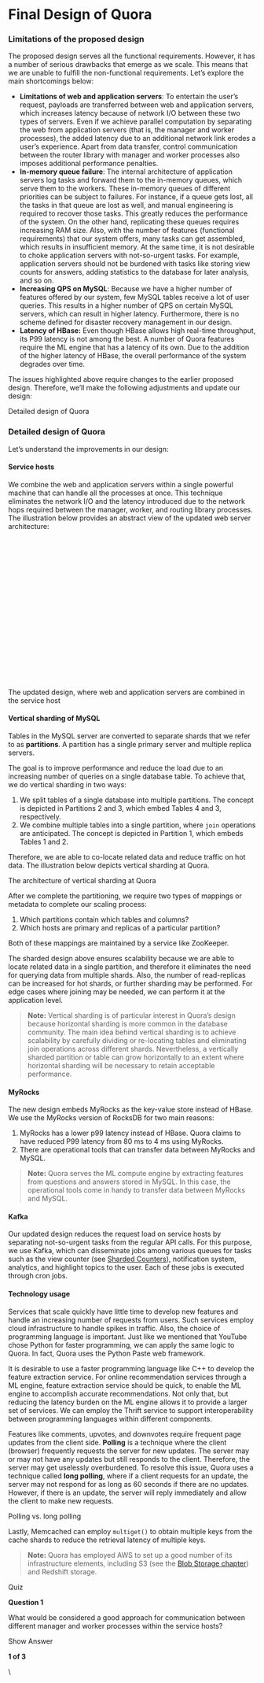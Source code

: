 # Final Design of Quora

### Limitations of the proposed design <a href="#limitations-of-the-proposed-design-0" id="limitations-of-the-proposed-design-0"></a>

The proposed design serves all the functional requirements. However, it has a number of serious drawbacks that emerge as we scale. This means that we are unable to fulfill the non-functional requirements. Let’s explore the main shortcomings below:

* **Limitations of web and application servers**: To entertain the user’s request, payloads are transferred between web and application servers, which increases latency because of network I/O between these two types of servers. Even if we achieve parallel computation by separating the web from application servers (that is, the manager and worker processes), the added latency due to an additional network link erodes a user’s experience. Apart from data transfer, control communication between the router library with manager and worker processes also imposes additional performance penalties.
* **In-memory queue failure**: The internal architecture of application servers log tasks and forward them to the in-memory queues, which serve them to the workers. These in-memory queues of different priorities can be subject to failures. For instance, if a queue gets lost, all the tasks in that queue are lost as well, and manual engineering is required to recover those tasks. This greatly reduces the performance of the system. On the other hand, replicating these queues requires increasing RAM size. Also, with the number of features (functional requirements) that our system offers, many tasks can get assembled, which results in insufficient memory. At the same time, it is not desirable to choke application servers with not-so-urgent tasks. For example, application servers should not be burdened with tasks like storing view counts for answers, adding statistics to the database for later analysis, and so on.
* **Increasing QPS on MySQL**: Because we have a higher number of features offered by our system, few MySQL tables receive a lot of user queries. This results in a higher number of QPS on certain MySQL servers, which can result in higher latency. Furthermore, there is no scheme defined for disaster recovery management in our design.
* **Latency of HBase:** Even though HBase allows high real-time throughput, its P99 latency is not among the best. A number of Quora features require the ML engine that has a latency of its own. Due to the addition of the higher latency of HBase, the overall performance of the system degrades over time.

The issues highlighted above require changes to the earlier proposed design. Therefore, we’ll make the following adjustments and update our design:

Detailed design of Quora

### Detailed design of Quora <a href="#detailed-design-of-quora-0" id="detailed-design-of-quora-0"></a>

Let’s understand the improvements in our design:

#### Service hosts <a href="#service-hosts-1" id="service-hosts-1"></a>

We combine the web and application servers within a single powerful machine that can handle all the processes at once. This technique eliminates the network I/O and the latency introduced due to the network hops required between the manager, worker, and routing library processes. The illustration below provides an abstract view of the updated web server architecture:

![](data:image/svg+xml;base64,PHN2ZyB3aWR0aD0iNzgxIiBoZWlnaHQ9IjQ3NCIgeG1sbnM9Imh0dHA6Ly93d3cudzMub3JnLzIwMDAvc3ZnIiB2ZXJzaW9uPSIxLjEiLz4=)The updated design, where web and application servers are combined in the service host

#### Vertical sharding of MySQL <a href="#vertical-sharding-of-mysql-0" id="vertical-sharding-of-mysql-0"></a>

Tables in the MySQL server are converted to separate shards that we refer to as **partitions**. A partition has a single primary server and multiple replica servers.

The goal is to improve performance and reduce the load due to an increasing number of queries on a single database table. To achieve that, we do vertical sharding in two ways:

1. We split tables of a single database into multiple partitions. The concept is depicted in Partitions 2 and 3, which embed Tables 4 and 3, respectively.
2. We combine multiple tables into a single partition, where `join` operations are anticipated. The concept is depicted in Partition 1, which embeds Tables 1 and 2.

Therefore, we are able to co-locate related data and reduce traffic on hot data. The illustration below depicts vertical sharding at Quora.

The architecture of vertical sharding at Quora

After we complete the partitioning, we require two types of mappings or metadata to complete our scaling process:

1. Which partitions contain which tables and columns?
2. Which hosts are primary and replicas of a particular partition?

Both of these mappings are maintained by a service like ZooKeeper.

The sharded design above ensures scalability because we are able to locate related data in a single partition, and therefore it eliminates the need for querying data from multiple shards. Also, the number of read-replicas can be increased for hot shards, or further sharding may be performed. For edge cases where joining may be needed, we can perform it at the application level.

> **Note:** Vertical sharding is of particular interest in Quora’s design because horizontal sharding is more common in the database community. The main idea behind vertical sharding is to achieve scalability by carefully dividing or re-locating tables and eliminating join operations across different shards. Nevertheless, a vertically sharded partition or table can grow horizontally to an extent where horizontal sharding will be necessary to retain acceptable performance.

#### MyRocks <a href="#myrocks-0" id="myrocks-0"></a>

The new design embeds MyRocks as the key-value store instead of HBase. We use the MyRocks version of RocksDB for two main reasons:

1. MyRocks has a lower p99 latency instead of HBase. Quora claims to have reduced P99 latency from 80 ms to 4 ms using MyRocks.
2. There are operational tools that can transfer data between MyRocks and MySQL.

> **Note:** Quora serves the ML compute engine by extracting features from questions and answers stored in MySQL. In this case, the operational tools come in handy to transfer data between MyRocks and MySQL.

#### Kafka <a href="#kafka-1" id="kafka-1"></a>

Our updated design reduces the request load on service hosts by separating not-so-urgent tasks from the regular API calls. For this purpose, we use Kafka, which can disseminate jobs among various queues for tasks such as the view counter (see [Sharded Counters](https://www.educative.io/collection/page/10370001/4941429335392256/6071347163955200)), notification system, analytics, and highlight topics to the user. Each of these jobs is executed through cron jobs.

#### Technology usage <a href="#technology-usage-2" id="technology-usage-2"></a>

Services that scale quickly have little time to develop new features and handle an increasing number of requests from users. Such services employ cloud infrastructure to handle spikes in traffic. Also, the choice of programming language is important. Just like we mentioned that YouTube chose Python for faster programming, we can apply the same logic to Quora. In fact, Quora uses the Python Paste web framework.

It is desirable to use a faster programming language like C++ to develop the feature extraction service. For online recommendation services through a ML engine, feature extraction service should be quick, to enable the ML engine to accomplish accurate recommendations. Not only that, but reducing the latency burden on the ML engine allows it to provide a larger set of services. We can employ the Thrift service to support interoperability between programming languages within different components.

Features like comments, upvotes, and downvotes require frequent page updates from the client side. **Polling** is a technique where the client (browser) frequently requests the server for new updates. The server may or may not have any updates but still responds to the client. Therefore, the server may get uselessly overburdened. To resolve this issue, Quora uses a technique called **long polling**, where if a client requests for an update, the server may not respond for as long as 60 seconds if there are no updates. However, if there is an update, the server will reply immediately and allow the client to make new requests.

Polling vs. long polling

Lastly, Memcached can employ `multiget()` to obtain multiple keys from the cache shards to reduce the retrieval latency of multiple keys.

> **Note:** Quora has employed AWS to set up a good number of its infrastructure elements, including S3 (see the [Blob Storage chapter](https://www.educative.io/collection/page/10370001/4941429335392256/4862646238576640)) and Redshift storage.

Quiz

**Question 1**

What would be considered a good approach for communication between different manager and worker processes within the service hosts?

Show Answer

**1 of 3**

\
